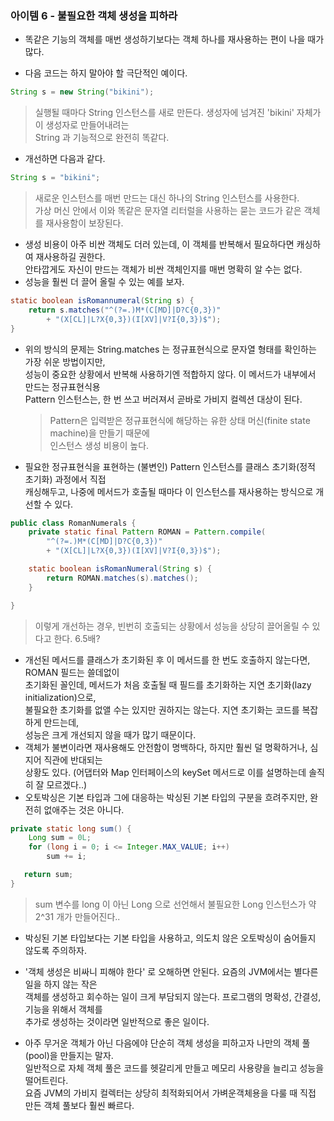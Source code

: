 ### 아이템 6 - 불필요한 객체 생성을 피하라

- 똑같은 기능의 객체를 매번 생성하기보다는 객체 하나를 재사용하는 편이 나을 때가 많다.

- 다음 코드는 하지 말아야 할 극단적인 예이다.

```Java
String s = new String("bikini");
```

> 실행될 때마다 String 인스턴스를 새로 만든다. 생성자에 넘겨진 'bikini' 자체가 이 생성자로 만들어내려는  
>  String 과 기능적으로 완전히 똑같다.

- 개선하면 다음과 같다.

```Java
String s = "bikini";
```

> 새로운 인스턴스를 매번 만드는 대신 하나의 String 인스턴스를 사용한다.  
>  가상 머신 안에서 이와 똑같은 문자열 리터럴을 사용하는 묻는 코드가 같은 객체를 재사용함이 보장된다.

- 생성 비용이 아주 비싼 객체도 더러 있는데, 이 객체를 반복해서 필요하다면 캐싱하여 재사용하길 권한다.  
  안타깝게도 자신이 만드는 객체가 비싼 객체인지를 매번 명확히 알 수는 없다.
- 성능을 훨씬 더 끌어 올릴 수 있는 예를 보자.

```Java
static boolean isRomannumeral(String s) {
	return s.matches("^(?=.)M*(C[MD]|D?C{0,3})"
		+ "(X[CL]|L?X{0,3})(I[XV]|V?I{0,3})$");
}
```

- 위의 방식의 문제는 String.matches 는 정규표현식으로 문자열 형태를 확인하는 가장 쉬운 방법이지만,  
  성능이 중요한 상황에서 반복해 사용하기엔 적합하지 않다. 이 메서드가 내부에서 만드는 정규표현식용  
  Pattern 인스턴스는, 한 번 쓰고 버러져서 곧바로 가비지 컬렉션 대상이 된다.
  > Pattern은 입력받은 정규표현식에 해당하는 유한 상태 머신(finite state machine)을 만들기 때문에  
  >  인스턴스 생성 비용이 높다.
- 필요한 정규표현식을 표현하는 (불변인) Pattern 인스턴스를 클래스 초기화(정적 초기화) 과정에서 직접  
  캐싱해두고, 나중에 메서드가 호출될 때마다 이 인스턴스를 재사용하는 방식으로 개선할 수 있다.

```Java
public class RomanNumerals {
	private static final Pattern ROMAN = Pattern.compile(
		"^(?=.)M*(C[MD]|D?C{0,3})"
		+ "(X[CL]|L?X{0,3})(I[XV]|V?I{0,3})$");

	static boolean isRomanNumeral(String s) {
		return ROMAN.matches(s).matches();
	}

}
```

> 이렇게 개선하는 경우, 빈번히 호출되는 상황에서 성능을 상당히 끌어올릴 수 있다고 한다. 6.5배?

- 개선된 메서드를 클래스가 초기화된 후 이 메서드를 한 번도 호출하지 않는다면, ROMAN 필드는 쓸데없이  
  초기화된 꼴인데, 메서드가 처음 호출될 때 필드를 초기화하는 지연 초기화(lazy initialization)으로,  
   불필요한 초기화를 없앨 수는 있지만 권하지는 않는다. 지연 초기화는 코드를 복잡하게 만드는데,  
   성능은 크게 개선되지 않을 때가 많기 때문이다.
- 객체가 불변이라면 재사용해도 안전함이 명백하다, 하지만 훨씬 덜 명확하거나, 심지어 직관에 반대되는  
  상황도 있다. (어댑터와 Map 인터페이스의 keySet 메서드로 이를 설명하는데 솔직히 잘 모르겠다..)
- 오토박싱은 기본 타입과 그에 대응하는 박싱된 기본 타입의 구분을 흐려주지만, 완전히 없애주는 것은 아니다.

```Java
private static long sum() {
    Long sum = 0L;
    for (long i = 0; i <= Integer.MAX_VALUE; i++)
    	sum += i;

   return sum;
}
```

> sum 변수를 long 이 아닌 Long 으로 선언해서 불필요한 Long 인스턴스가 약 2^31 개가 만들어진다..

- 박싱된 기본 타입보다는 기본 타입을 사용하고, 의도치 않은 오토박싱이 숨어들지 않도록 주의하자.

- '객체 생성은 비싸니 피해야 한다' 로 오해하면 안된다. 요즘의 JVM에서는 별다른 일을 하지 않는 작은  
   객체를 생성하고 회수하는 일이 크게 부담되지 않는다. 프로그램의 명확성, 간결성, 기능을 위해서 객체를  
   추가로 생성하는 것이라면 일반적으로 좋은 일이다.
- 아주 무거운 객체가 아닌 다음에야 단순히 객체 생성을 피하고자 나만의 객체 풀(pool)을 만들지는 말자.  
  일반적으로 자체 객체 풀은 코드를 헷갈리게 만들고 메모리 사용량을 늘리고 성능을 떨어트린다.  
  요즘 JVM의 가비지 컬렉터는 상당히 최적화되어서 가벼운객체용을 다룰 때 직접 만든 객체 풀보다 훨씬 빠르다.
